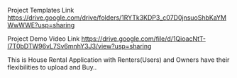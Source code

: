 Project Templates Link https://drive.google.com/drive/folders/1RYTk3KDP3_c07D0jnsuoShbKaYMWwWWE?usp=sharing

Project Demo Video Link https://drive.google.com/file/d/1QioacNtT-l7T0bDTW96vL7Sv6mnhY3J3/view?usp=sharing

This is House Rental Application with Renters(Users) and Owners have their flexibilities to upload and Buy..
